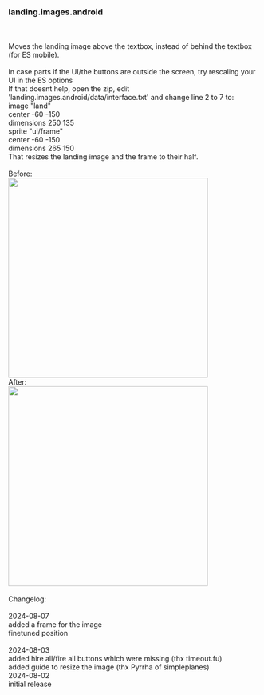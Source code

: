 ### landing.images.android 
<br>
<br>
Moves the landing image above the textbox, instead of behind the textbox (for ES mobile).<br>
<br>
In case parts if the UI/the buttons are outside the screen, try rescaling your UI in the ES options<br>
If that doesnt help, open the zip, edit 'landing.images.android/data/interface.txt' and change line 2 to 7 to:<br>
	image "land"<br>
		center -60 -150<br>
		dimensions 250 135<br>
	sprite "ui/frame"<br>
		center -60 -150<br>
		dimensions 265 150<br>
That resizes the landing image and the frame to their half.<br>
<br>
Before:<br>
<img src='https://raw.githubusercontent.com/zuckung/endless-sky-plugins/master/screenshots/landing.images.android01.jpg' width='400'>
<br>
After:<br>
<img src='https://raw.githubusercontent.com/zuckung/endless-sky-plugins/master/screenshots/landing.images.android02.jpg' width='400'>
<br>
<br>
Changelog:<br>
<br>
2024-08-07<br>
added a frame for the image<br>
finetuned position<br>
<br>
2024-08-03<br>
added hire all/fire all buttons which were missing (thx timeout.fu)<br>
added guide to resize the image (thx Pyrrha of simpleplanes)
<br>
2024-08-02<br>
initial release<br>

